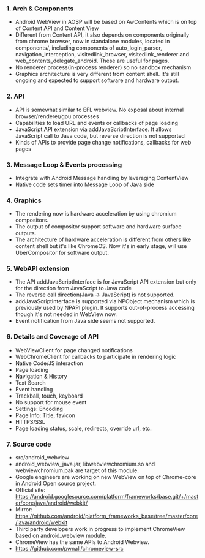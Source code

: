 ### 1. Arch & Components
 * Android WebView in AOSP will be based on AwContents which is on top of Content API and Content View
 * Different from Content API, it also depends on components originally from chrome browser, now in standalone modules, located in components/, including components of auto_login_parser, navigation_interception, visitedlink_browser, visitedlink_renderer and web_contents_delegate_android. These are useful for pages.
 * No renderer process(in-process renderer) so no sandbox mechanism
 * Graphics architecture is very different from content shell. It's still ongoing and expected to support software and hardware output.

### 2. API
 * API is somewhat similar to EFL webview. No exposal about internal browser/renderer/gpu processes
 * Capabilities to load URL and events or callbacks of page loading
 * JavaScript API extension via addJavaScriptInterface. It allows JavaScript call to Java code, but reverse direction is not supported
 * Kinds of APIs to provide page change notifications, callbacks for web pages

### 3. Message Loop & Events processing
 * Integrate with Android Message handling by leveraging ContentView
 * Native code sets timer into Message Loop of Java side

### 4. Graphics
 * The rendering now is hardware acceleration by using chromium compositors.
 * The output of compositor support software and hardware surface outputs.
 * The architecture of hardware acceleration is different from others like content shell but it's like ChromeOS.  Now it's in early stage, will use UberCompositor for software output.

### 5. WebAPI extension
 * The API addJavaScriptInterface is for JavaScript API extension but only for the direction from JavaScript to Java code
 * The reverse call direction(Java -> JavaScript) is not supported.
 * addJavaScriptInterface is supported via NPObject mechanism which is previously used by NPAPI plugin. It supports out-of-process accessing though it's not needed in WebView now.
 * Event notification from Java side seems not supported.

### 6. Details and Coverage of API
 * WebViewClient for page changed notifications
 * WebChromeClient for callbacks to participate in rendering logic
 * Native Code/JS interaction
 * Page loading
 * Navigation & History
 * Text Search
 * Event handling
 * Trackball, touch, keyboard
 * No support for mouse event
 * Settings: Encoding
 * Page Info: Title, favicon
 * HTTPS/SSL
 * Page loading status, scale, redirects, override url, etc.

### 7. Source code
 * src/android_webview
  * android_webview_java.jar, libwebviewchromium.so and webviewchromium.pak are target of this module.
 * Google engineers are working on new WebView on top of Chrome-core in Android Open source project.
  * Official site: https://android.googlesource.com/platform/frameworks/base.git/+/master/core/java/android/webkit/
  * Mirror: https://github.com/android/platform_frameworks_base/tree/master/core/java/android/webkit 
 * Third party developers work in progress to implement ChromeView based on android_webview module.
  * ChromeView has the same APIs to Android Webview.
  * https://github.com/pwnall/chromeview-src